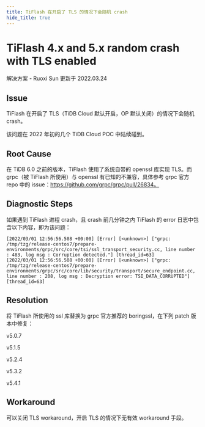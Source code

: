 ```yaml
---
title: TiFlash 在开启了 TLS 的情况下会随机 crash
hide_title: true
---
```


# TiFlash 4.x and 5.x random crash with TLS enabled

解决方案 - Ruoxi Sun 更新于 2022.03.24

## Issue

TiFlash 在开启了 TLS（TiDB Cloud 默认开启，OP 默认关闭）的情况下会随机 crash。

该问题在 2022 年初的几个 TiDB Cloud POC 中陆续碰到。

## Root Cause

在 TiDB 6.0 之前的版本，TiFlash 使用了系统自带的 openssl 库实现 TLS。而 grpc（被 TiFlash 所使用）与 openssl 有已知的不兼容，具体参考 grpc 官方 repo 中的 issue：https://github.com/grpc/grpc/pull/26834。

## Diagnostic Steps

如果遇到 TiFlash 进程 crash，且 crash 前几分钟之内 TiFlash 的 error 日志中包含以下内容，即为该问题：

```
[2022/03/01 12:56:56.508 +00:00] [Error] [<unknown>] ["grpc: /tmp/tzg/release-centos7/prepare-environments/grpc/src/core/tsi/ssl_transport_security.cc, line number : 483, log msg : Corruption detected."] [thread_id=63]
[2022/03/01 12:56:56.508 +00:00] [Error] [<unknown>] ["grpc: /tmp/tzg/release-centos7/prepare-environments/grpc/src/core/lib/security/transport/secure_endpoint.cc, line number : 208, log msg : Decryption error: TSI_DATA_CORRUPTED"] [thread_id=63]
```



## Resolution

将 TiFlash 所使用的 ssl 库替换为 grpc 官方推荐的 boringssl，在下列 patch 版本中修复：

v5.0.7

v5.1.5

v5.2.4

v5.3.2

v5.4.1

## Workaround

可以关闭 TLS workaround，开启 TLS 的情况下无有效 workaround 手段。